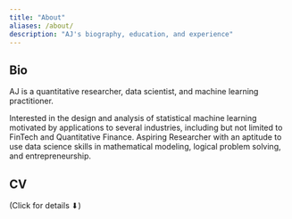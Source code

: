 ```yaml
---
title: "About"
aliases: /about/
description: "AJ's biography, education, and experience"
---
```

## Bio
AJ is a quantitative researcher, data scientist, and machine learning practitioner.

Interested in the design and analysis of statistical machine learning motivated by applications to several industries, including but not limited to FinTech and Quantitative Finance. Aspiring Researcher with an aptitude to use data science skills in mathematical modeling, logical problem solving, and entrepreneurship.

## CV
(Click for details ⬇)
